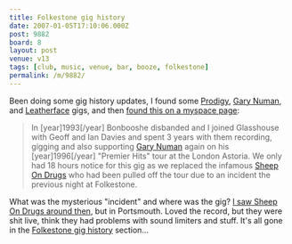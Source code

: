 ```yaml
---
title: Folkestone gig history
date: 2007-01-05T17:10:06.000Z
post: 9882
board: 8
layout: post
venue: v13
tags: [club, music, venue, bar, booze, folkestone]
permalink: /m/9882/
---
```

Been doing some gig history updates, I found some <a href="/wiki/prodigy">Prodigy</a>, <a href="/wiki/gary+numan">Gary Numan</a>, and <a href="/wiki/leatherface">Leatherface</a> gigs, and then <a href="http://www.myspace.com/petersteer">found this on a myspace page</a>:
<blockquote>In [year]1993[/year] Bonbooshe disbanded and I joined Glasshouse with Geoff and Ian Davies and spent 3 years with them recording, gigging and also supporting <a href="/wiki/gary+numan">Gary Numan</a> again on his [year]1996[/year] "Premier Hits" tour at the London Astoria. We only had 18 hours notice for this gig as we replaced the infamous <a href="/wiki/sheep+on+drugs">Sheep On Drugs</a> who had been pulled off the tour due to an incident the previous night at Folkestone.</blockquote>
What was the mysterious "incident" and where was the gig? <a href="http://www.clarkeology.com/misc/gigography/1992/">I saw Sheep On Drugs around then</a>, but in Portsmouth. Loved the record, but they were shit live, think they had problems with sound limiters and stuff.
It's all gone in the <a href="http://www.folkestonegerald.com/history/">Folkestone gig history</a> section...
